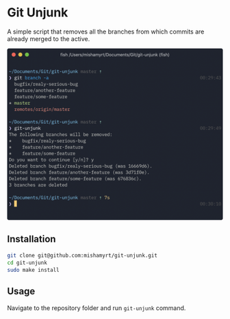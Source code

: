 # Git Unjunk

A simple script that removes all the branches from which commits are already merged to the active.

<p align="center">
<img src="./terminal@2x.png" width="650" height="auto">
</p>

## Installation

```sh
git clone git@github.com:mishamyrt/git-unjunk.git
cd git-unjunk
sudo make install
```

## Usage

Navigate to the repository folder and run `git-unjunk` command.